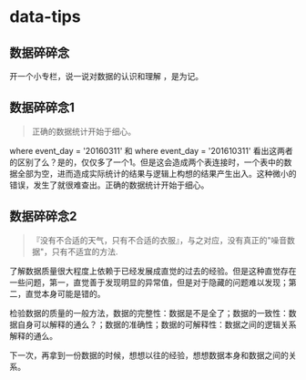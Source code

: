 # data-tips

## 数据碎碎念
开一个小专栏，说一说对数据的认识和理解	，是为记。

## 数据碎碎念1
>正确的数据统计开始于细心。	

where event_day = '20160311' 和  where event_day = '201610311'
看出这两者的区别了么？是的，仅仅多了一个1。但是这会造成两个表连接时，一个表中的数据全部为空，进而造成实际统计的结果与逻辑上构想的结果产生出入。这种微小的错误，发生了就很难查出。正确的数据统计开始于细心。	


## 数据碎碎念2
>『没有不合适的天气，只有不合适的衣服』，与之对应，没有真正的"噪音数据"，只有不适宜的方法.

了解数据质量很大程度上依赖于已经发展成直觉的过去的经验。但是这种直觉存在一些问题，第一，直觉善于发现明显的异常值，但是对于隐藏的问题难以发现；第二，直觉本身可能是错的。

检验数据的质量的一般方法，数据的完整性：数据是不是全了；数据的一致性：数据自身可以解释的通么？；数据的准确性；数据的可解释性：数据之间的逻辑关系解释的通么。

下一次，再拿到一份数据的时候，想想以往的经验，想想数据本身和数据之间的关系。